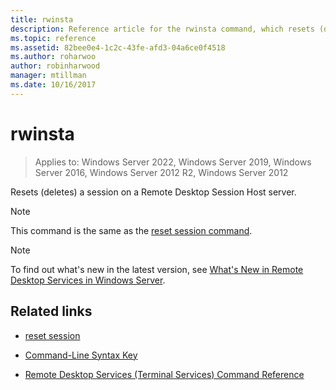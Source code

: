 ```yaml
---
title: rwinsta
description: Reference article for the rwinsta command, which resets (deletes) a session on a Remote Desktop Session Host server.
ms.topic: reference
ms.assetid: 82bee0e4-1c2c-43fe-afd3-04a6ce0f4518
ms.author: roharwoo
author: robinharwood
manager: mtillman
ms.date: 10/16/2017
---
```


# rwinsta

>Applies to: Windows Server 2022, Windows Server 2019, Windows Server 2016, Windows Server 2012 R2, Windows Server 2012

Resets (deletes) a session on a Remote Desktop Session Host server.

> [!NOTE]
> This command is the same as the [reset session command](reset-session.md).

> [!NOTE]
> To find out what's new in the latest version, see [What's New in Remote Desktop Services in Windows Server](/previous-versions/windows/it-pro/windows-server-2012-r2-and-2012/dn283323(v=ws.11)).

## Related links

- [reset session](reset-session.md)

- [Command-Line Syntax Key](command-line-syntax-key.md)

- [Remote Desktop Services (Terminal Services) Command Reference](remote-desktop-services-terminal-services-command-reference.md)
